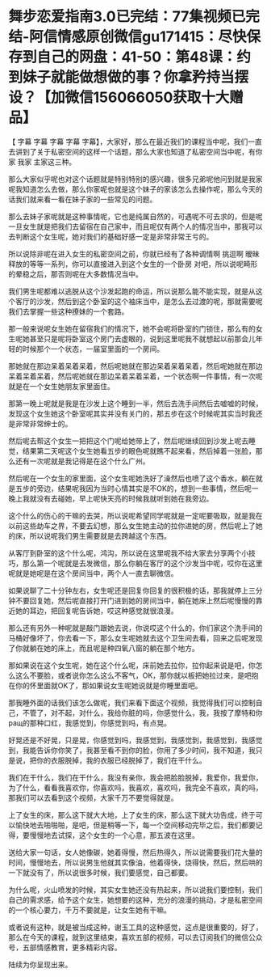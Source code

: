 # 舞步恋爱指南3.0已完结：77集视频已完结-阿信情感原创微信gu171415：尽快保存到自己的网盘：41-50：第48课：约到妹子就能做想做的事？你拿矜持当摆设？【加微信156066050获取十大赠品】

【 字幕 字幕 字幕 字幕 字幕】，大家好，那么在最近我们的课程当中呢，我们一直去讲到了关于私密空间的这样一个话题，那么大家也知道了私密空间当中呢，有你家 我家 主家这三种。

那么大家似乎呢也对这个话题就是特别特别的感兴趣，很多兄弟呢他问到就是我家呢我知道怎么去做，那么你家呢也就是这个妹子的家该怎么去操作呢，那么今天的话我们就来看一看在妹子家的一些常见的问题。

那么去妹子家呢就是这种事情呢，它也是纯属自然的，可遇呢不可去求的，但是呢一旦女生就是把我们去留宿在自己家中，而且呢仅有两个人的情况当中，那我可以去判断这个女生呢，她对我们的基础好感一定是非常非常王亏的。

所以说除非呢在进入女生的私密空间之前，你就已经有了各种调情啊 挑逗啊 暧昧释放的等等一系列，你可以直接进入到这个女生的一个卧房 对吧，所以说呢畸形的晕稳之后，那否则呢在大多数情况当中。

我们男生呢都难以逃脱从这个沙发起跑的命运，所以说那么能不能实现，就是从这个客厅的沙发，然后到这个卧室的这个袖床当中，是怎么去过渡的呢，那就需要呢我们去掌握一些这种撩妹的一个套路。

那一般来说呢女生她在留宿我们的情况下，她不会呢将卧室的门锁住，那么有的女生呢她甚至只是呢将卧室这个房门去虚眼的，说到这里呢我不就想起以前那会儿年轻的时候那个一个状态，一届室里面的一个房间。

那她就在那边呆着呆着呆着，然后呢她就在那边呆着呆着呆着，然后呢她就在那边呆着呆着呆着，然后呢她就在那边呆着呆着呆着，一个状态啊一件事情，有一次呢就是在一个女生她朋友家里面住。

那第一晚上呢就是我是在沙发上这个睡到一半，然后去洗手间然后去嘘嘘的时候，发现这个女生她这个卧室呢其实并没有关门的，那五步在这个时候呢其实当时我还是非常非常绅士的。

然后呢去帮这个女生一把把这个门呢给她带上了，然后呢继续回到沙发上呢去睡觉，结果第二天呢这个女生她看五步的眼色呢就瞧不起来看，然后掉着一张脸，那么还有一次呢就是我记得是在这个什么广州。

然后呢在一个女生的家里面，这个女生呢她洗好了澡然后也喷了这个香水，躺在就是五步的旁边，结果呢我因为当时心情其实是不OK的，想到一些事情，然后呢一晚上我就没有去碰她，早上呢快天亮的时候我就听到她在我旁边。

这个什么的伤心的干嘛的去哭，所以说呢希望同学呢就是一定呢要吸取，就是我在以前这些劫车之界，不要去幻想，那么女生她主动的拉你进她的房，然后呢上了她的床，所以说呢我们男生需要就是去跨越这个东西。

从客厅到卧室的这个什么呢，鸿沟，所以说在这里呢我不给大家去分享两个小技巧，那么第一个呢就是去发微信，那么你躺在客厅的这个沙发当中呢，哎你在这里呢就是她呢是在这个房间当中，两个人一直去聊微信。

如果说聊了二十分钟左右，女生呢还是回复你回复的很积极的话，那我就停上三分钟不要回复她，然后呢直接打开门进到她的房间当中，躺在她床上然后呢慢慢的靠近她的耳边，把回复呢告诉她，哎这种感觉就很浪漫。

那么还有另外一种呢就是敲门跟她去说，你说哎这个什么的，你们家这个洗手间的马桶好像坏了，你去看一下，那么女生呢她就去这个卫生间去看，回来之后呢发现了你就躺在她的床上，而且呢是种四氧八窗的躺在那个地方。

那如果说在这个女生呢，她在这个什么呢，床前她去拉你，拉你起来说是吧，你怎么这么不要脸，或者说你怎么这么不客气，OK，那你就以板把她拉过来，是吧抱在你的怀里面就OK了，那如果说女生呢她说就是你睡里面吧。

那我睡外面的话我们该怎么做呢，我们来看下面这个视频，我觉得我们可以控制自己，不管了，对不起，对什么，我给你脏的吗，你感觉什么，我，我按了摩特和你ращ的那种口红，我感觉到，你感觉到吗，有点晃。

好晃还是不好晃，只是晃，你感觉到吗，我感觉到，我感觉到，我感觉到，我感觉到，我能告诉你你笑了，我甚至看不到你的脸，你用了多少时间，我不知道，我只是说，把你的衣服脱掉，我的衣服已经脱掉了，我们在干什么。

我们在干什么，我们在干什么，我没有亲你，我会把脸脸脱掉，我爱你，我爱你，为了什么，看看我喜欢你，你喜欢吗，我喜欢，喜欢吗，我完全不喜欢，真的吗，那我们可以去看到这个视频，大家千万不要觉得就是。

上了女生的床，那么这下就大大地，上了女生的床，那么这下就大功告成，终于可以愉快地去啪啪啪，是吧，但是稍等一下，每一个空间移动完毕之后，我们都要记得，要慢慢地去试探，这个女生的一个心意，那五波在这里。

送给大家一句话，女人她像碳，她着得慢，然后热得久，所以说需要我们花大量的时间，慢慢地去，所以说男生他就其实像油，他着得快，烧得快，然后，然后哄的一下就没有了，所以说很多时候，我们要感觉，自己都要。

为什么呢，火山喷发的时候，其实女生她还没有热起来，所以说我们要控制，我们自己的需求感，给予这个女生，她想要的这种，充分的浪漫的挑动，才是私密空间的一个核心要力，千万不要就是，让女生她有干嘛。

或者说有这种，就是被当成这种，谢玉工具的这种感觉，这点是很重要的，好了，那么在今天的课程，就到这里结束，喜欢五部的视频，可以去订阅我们的微信公众号，五部情感教育，更多精彩内容。

陆续为你呈现出来。